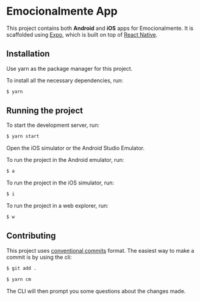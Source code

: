 # Emocionalmente App

This project contains both **Android** and **iOS** apps for Emocionalmente. It is scaffolded using [Expo](https://expo.dev/), which is built on top of [React Native](https://reactnative.dev/).

## Installation

Use yarn as the package manager for this project.

To install all the necessary dependencies, run:

```bash
$ yarn
```

## Running the project

To start the development server, run:

```bash
$ yarn start
```

Open the iOS simulator or the Android Studio Emulator.

To run the project in the Android emulator, run:

```bash
$ a
```

To run the project in the iOS simulator, run:

```bash
$ i
```

To run the project in a web explorer, run:

```bash
$ w
```

## Contributing
This project uses [conventional commits](https://www.conventionalcommits.org/en/v1.0.0/) format. The easiest way to make a commit is by using the cli:

```bash
$ git add .
```

```bash
$ yarn cm
```

The CLI will then prompt you some questions about the changes made.